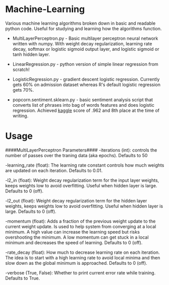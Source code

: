 # Machine-Learning
Various machine learning algorithms broken down in basic and readable python code. Useful for studying and learning how the algorithms function.

* MultiLayerPerceptron.py - Basic multilayer perceptron neural network written with numpy. With weight decay regularization, learning rate decay, softmax or logistic sigmoid output layer, and logistic sigmoid or tanh hidden layer.

* LinearRegression.py - python version of simple linear regression from scratch!

* LogisticRegression.py - gradient descent logistic regression. Currently gets 60% on admission dataset whereas R's default logistic regression gets 70%.

* popcorn.sentiment.sklearn.py - basic sentiment analysis script that converts list of phrases into bag of words features and does logistic regression. Achieved [kaggle](https://www.kaggle.com/c/word2vec-nlp-tutorial/leaderboard) score of .962 and 8th place at the time of writing. 

# Usage

####MultiLayerPerceptron Parameters####
-iterations (int): controls the number of passes over the traning data (aka epochs). Defaults to 50

-learning_rate (float): The learning rate constant controls how much weights are updated on each iteration. Defaults to 0.01.

-l2_in (float): Weight decay regularization term for the input layer weights, keeps weights low to avoid overfitting. Useful when hidden layer is large. Defaults to 0 (off).

-l2_out (float): Weight decay regularization term for the hidden layer weights, keeps weights low to avoid overfitting. Useful when hidden layer is large. Defaults to 0 (off).

-momentum (float): Adds a fraction of the previous weight update to the current weight update. Is used to help system from converging at a local minimum. A high value can increase the learning speed but risks overshooting the minimum. A low momentum can get stuck in a local minimum and decreases the speed of learning. Defaults to 0 (off).

-rate_decay (float): How much to decrease learning rate on each iteration. The idea is to start with a high learning rate to avoid local minima and then slow down as the global minimum is approached. Defaults to 0 (off).

-verbose (True, False): Whether to print current error rate while training. Defaults to True.